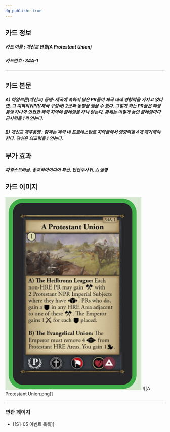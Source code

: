 ```yaml
---
dg-publish: true
---
```

## 카드 정보
##### 카드 이름 : 개신교 연합(A Protestant Union)
##### 카드번호  : 34A-1
---
## 카드 본문
##### A) 하일브론(개신교) 동맹: 제국에 속하지 않은 PR들이 제국 내에 영향력을 가지고 있다면, 그 지역의 NPR(제국 구성국) 2곳과 동맹을 맺을 수 있다. 그렇게 하는 PR들은 해당 동맹 하나와 인접한 제국 지역에 클레임을 하나 얻는다. 황제는 이렇게 놓인 클레임마다 군사력을 1씩 얻는다.

##### B) 개신교 제후동맹 : 황제는 제국 내 프로테스탄트 지역들에서 영향력을 4개 제거해야 한다. 당신은 외교력을 1 얻는다.

## 부가 효과
##### 파워스트러글, 종교적아이디어 확산, 반란주사위, △질병

## 카드 이미지
<img src="\Assets\A Protestant Union.png"/>
![[A Protestant Union.png]]

--- 
### 연관 페이지
- [[S1-05 이벤트 목록]]

